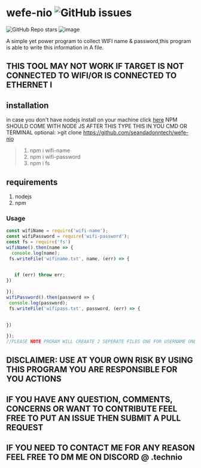 # wefe-nio ![GitHub issues](https://img.shields.io/github/issues/seandadonntech/wefe-nio)
![GitHub Repo stars](https://img.shields.io/github/stars/seandadonntech/wefe-nio)
![image](https://github.com/seandadonntech/wefe-nio/assets/72393350/c9e62cd2-0036-4b7f-818d-2984c24c43a9)





A simple yet power program to collect WIFI name &amp; password,this program is able to write this information in A file.

## THIS TOOL MAY NOT WORK IF TARGET IS NOT CONNECTED TO WIFI/OR IS CONNECTED TO ETHERNET l

## installation
in case you don't have nodejs install on your machine click [here](https://nodejs.org/en/) NPM SHOULD COME WITH NODE JS AFTER THIS 
TYPE THIS IN YOU CMD OR TERMINAL
optional: >git clone https://github.com/seandadonntech/wefe-nio
>1. npm i wifi-name
>2. npm i wifi-password
>3. npm i fs
## requirements
1. nodejs
2. npm 

### Usage
 ```javascript k
const wifiName = require('wifi-name');
const wifiPassword = require('wifi-password');
const fs = require('fs') 
wifiName().then(name => {
   console.log(name);
  fs.writeFile('wifiname.txt', name, (err) => { 
          

    if (err) throw err; 
}) 
    
});
wifiPassword().then(password => {
  console.log(password);
  fs.writeFile('wifipass.txt', password, (err) => { 
          
   
}) 
 
});
//PLEASE NOTE PRGRAM WILL CREAATE 2 SEPERATE FILES ONE FOR USERNAME ONE FOR PASSWORD//
 ```
##  DISCLAIMER: USE AT YOUR OWN RISK BY USING THIS PROGRAM YOU ARE RESPONSIBLE FOR YOU ACTIONS
## IF YOU HAVE ANY QUESTION, COMMENTS, CONCERNS OR WANT TO CONTRIBUTE FEEL FREE TO PUT AN ISSUE THEN SUBMIT A PULL REQUEST
## IF YOU NEED TO CONTACT ME FOR ANY REASON FEEL FREE TO DM ME ON DISCORD @ .technio

